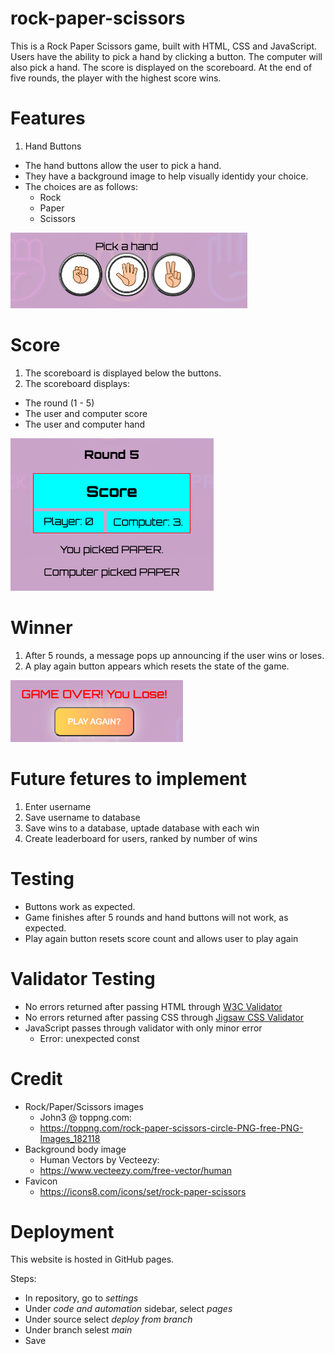 # rock-paper-scissors

This is a Rock Paper Scissors game, built with HTML, CSS and JavaScript. Users have the ability to pick a hand by clicking a button. The computer will also pick a hand. The score is displayed on the scoreboard. At the end of five rounds, the player with the highest score wins.

# Features

1. Hand Buttons

- The hand buttons allow the user to pick a hand.
- They have a background image to help visually identidy your choice.
- The choices are as follows:
  - Rock
  - Paper
  - Scissors

![Buttons](./assets/images/readmeButtons.png)

# Score

1. The scoreboard is displayed below the buttons.
2. The scoreboard displays:

- The round (1 - 5)
- The user and computer score
- The user and computer hand

![Buttons](./assets/images/readmeScore.png)

# Winner

1. After 5 rounds, a message pops up announcing if the user wins or loses.
2. A play again button appears which resets the state of the game.

![Buttons](./assets/images/readmeWinner.png)

# Future fetures to implement

1. Enter username
2. Save username to database
3. Save wins to a database, uptade database with each win
4. Create leaderboard for users, ranked by number of wins

# Testing

- Buttons work as expected.
- Game finishes after 5 rounds and hand buttons will not work, as expected.
- Play again button resets score count and allows user to play again

# Validator Testing

- No errors returned after passing HTML through [W3C Validator](https://validator.w3.org/nu/)
- No errors returned after passing CSS through [Jigsaw CSS Validator](https://jigsaw.w3.org/css-validator/validator)
- JavaScript passes through validator with only minor error
  - Error: unexpected const

# Credit

- Rock/Paper/Scissors images
  - John3 @ toppng.com:
  - https://toppng.com/rock-paper-scissors-circle-PNG-free-PNG-Images_182118
- Background body image
  - Human Vectors by Vecteezy:
  - https://www.vecteezy.com/free-vector/human
- Favicon
  - https://icons8.com/icons/set/rock-paper-scissors

# Deployment

This website is hosted in GitHub pages.

Steps:

- In repository, go to _settings_
- Under _code and automation_ sidebar, select _pages_
- Under source select _deploy from branch_
- Under branch selest _main_
- Save
